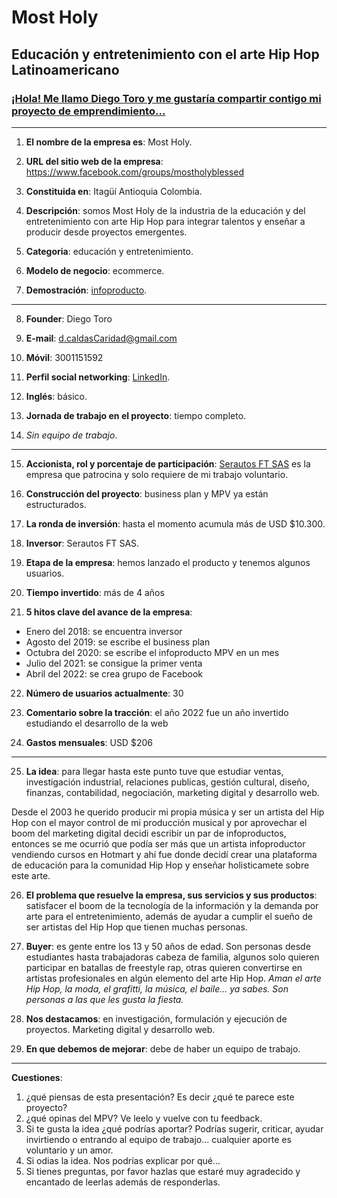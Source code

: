 # Most Holy

## Educación y entretenimiento con el arte Hip Hop Latinoamericano

### [¡Hola! Me llamo Diego Toro y me gustaría compartir contigo mi proyecto de emprendimiento...](https://platzi.com/comunidad/hola-me-llamo-diego-toro-y-me-gustaria-compartir-contigo-mi-proyecto-de-emprendimiento/)

___

1. **El nombre de la empresa es**: Most Holy.

2. **URL del sitio web de la empresa**: https://www.facebook.com/groups/mostholyblessed

3. **Constituida en**: Itagüí Antioquia Colombia.

4. **Descripción**: somos Most Holy de la industria de la educación y del entretenimiento con arte Hip Hop para integrar talentos y enseñar a producir desde proyectos emergentes.

5. **Categoria**: educación y entretenimiento.

6. **Modelo de negocio**: ecommerce.

7. **Demostración**: [infoproducto](https://drive.google.com/file/d/14pNLZFx6NOoJ2b6p2weEAaj6Ki-FpIru/view).
___
8. **Founder**: Diego Toro

9. **E-mail**: d.caldasCaridad@gmail.com

10. **Móvil**: 3001151592

11. **Perfil social networking**: [LinkedIn](https://www.linkedin.com/in/torocardo/).

12. **Inglés**: básico.

13. **Jornada de trabajo en el proyecto**: tiempo completo.

14. _Sin equipo de trabajo_.

___

15. **Accionista, rol y porcentaje de participación**: [Serautos FT SAS](http://serautos-ft.surge.sh/dist/#index) es la empresa que patrocina y solo requiere de mi trabajo voluntario.

16. **Construcción del proyecto**: business plan y MPV ya están estructurados.

17. **La ronda de inversión**: hasta el momento acumula más de USD $10.300.

18. **Inversor**: Serautos FT SAS.

19. **Etapa de la empresa**: hemos lanzado el producto y tenemos algunos usuarios.

20. **Tiempo invertido**: más de 4 años

21. **5 hitos clave del avance de la empresa**:

+ Enero del 2018: se encuentra inversor
+ Agosto del 2019: se escribe el business plan
+ Octubra del 2020: se escribe el infoproducto MPV en un mes
+ Julio del 2021: se consigue la primer venta
+ Abril del 2022: se crea grupo de Facebook

22. **Número de usuarios actualmente**: 30

23. **Comentario sobre la tracción**: el año 2022 fue un año invertido estudiando el desarrollo de la web

24. **Gastos mensuales**: USD $206

___

25. **La idea**: para llegar hasta este punto tuve que estudiar ventas,  investigación industrial, relaciones publicas, gestión cultural, diseño, finanzas, contabilidad, negociación, marketing digital y desarrollo web. 

Desde el 2003 he querido producir mi propia música y ser un artista del Hip Hop con el mayor control de mi producción musical y por aprovechar el boom del marketing digital decidi escribir un par de infoproductos, entonces se me ocurrió que podía ser más que un artista infoproductor vendiendo cursos en Hotmart y ahí fue donde decidí crear una plataforma de educación para la comunidad Hip Hop y enseñar holisticamete sobre este arte.

26. **El problema que resuelve la empresa, sus servicios y sus productos**: satisfacer el boom de la tecnología de la información y la demanda por arte para el entretenimiento, además de ayudar a cumplir el sueño de ser artistas del Hip Hop que tienen muchas personas.

27. **Buyer**: es gente entre los 13 y 50 años de edad. Son personas desde estudiantes hasta trabajadoras cabeza de familia, algunos solo quieren participar en batallas de freestyle rap, otras quieren convertirse en artistas profesionales en algún elemento del arte Hip Hop.
_Aman el arte Hip Hop, la moda, el grafitti, la música, el baile... ya sabes. Son personas a las que les gusta la fiesta._

28. **Nos destacamos**: en investigación, formulación y ejecución de proyectos. Marketing digital y desarrollo web.

29. **En que debemos de mejorar**: debe de haber un equipo de trabajo.

___

**Cuestiones**:
1. ¿qué piensas de esta presentación? Es decir ¿qué te parece este proyecto?
1. ¿qué opinas del MPV? Ve leelo y vuelve con tu feedback.
1. Si te gusta la idea ¿qué podrías aportar? Podrías sugerir, criticar, ayudar invirtiendo o entrando al equipo de trabajo... cualquier aporte es voluntario y un amor.
1. Si odias la idea. Nos podrías explicar por qué...
1. Si tienes preguntas, por favor hazlas que estaré muy agradecido y encantado de leerlas además de responderlas.
